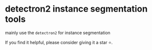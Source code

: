 # detectron2 instance segmentation tools

mainly use the `detectron2` for instance segmentation

If you find it helpful, please consider giving it a star :star:.
